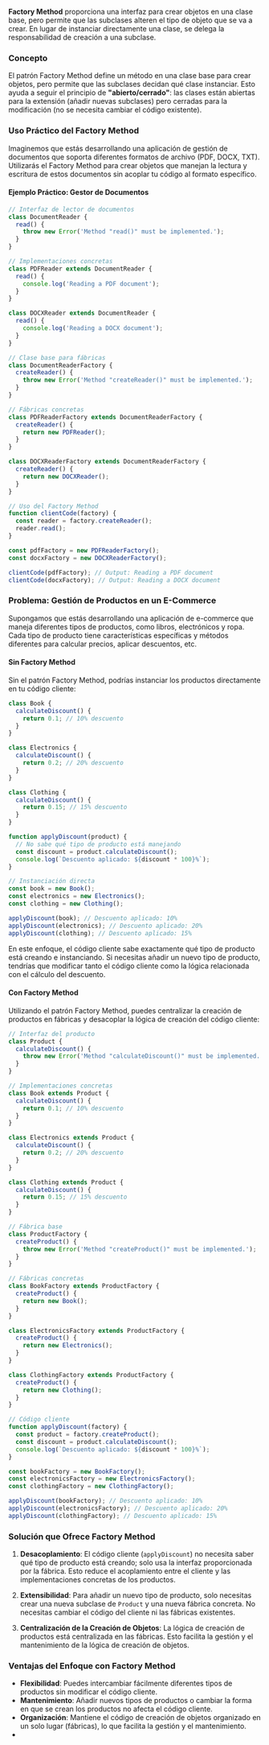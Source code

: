 **Factory Method** proporciona una interfaz para crear objetos en una clase base, pero permite que las subclases alteren el tipo de objeto que se va a crear. 
En lugar de instanciar directamente una clase, se delega la responsabilidad de creación a una subclase.

<!-- 
Soluciona el problema de la creación de objetos sin acoplar el código cliente a las clases concretas. Esto es particularmente útil cuando:
- El código cliente no debe saber las clases concretas que se están instanciando.
- Se necesitan diferentes implementaciones de una interfaz o clase base y se desea intercambiarlas fácilmente.
- Se requiere que el código cliente sea flexible para manejar nuevas variantes de productos sin cambios significativos -->

### Concepto

El patrón Factory Method define un método en una clase base para crear objetos, pero permite que las subclases decidan qué clase instanciar. Esto ayuda a seguir el principio de **"abierto/cerrado"**: las clases están abiertas para la extensión (añadir nuevas subclases) pero cerradas para la modificación (no se necesita cambiar el código existente).

### Uso Práctico del Factory Method

Imaginemos que estás desarrollando una aplicación de gestión de documentos que soporta diferentes formatos de archivo (PDF, DOCX, TXT). Utilizarás el Factory Method para crear objetos que manejan la lectura y escritura de estos documentos sin acoplar tu código al formato específico.

#### Ejemplo Práctico: Gestor de Documentos

```javascript
// Interfaz de lector de documentos
class DocumentReader {
  read() {
    throw new Error('Method "read()" must be implemented.');
  }
}

// Implementaciones concretas
class PDFReader extends DocumentReader {
  read() {
    console.log('Reading a PDF document');
  }
}

class DOCXReader extends DocumentReader {
  read() {
    console.log('Reading a DOCX document');
  }
}

// Clase base para fábricas
class DocumentReaderFactory {
  createReader() {
    throw new Error('Method "createReader()" must be implemented.');
  }
}

// Fábricas concretas
class PDFReaderFactory extends DocumentReaderFactory {
  createReader() {
    return new PDFReader();
  }
}

class DOCXReaderFactory extends DocumentReaderFactory {
  createReader() {
    return new DOCXReader();
  }
}

// Uso del Factory Method
function clientCode(factory) {
  const reader = factory.createReader();
  reader.read();
}

const pdfFactory = new PDFReaderFactory();
const docxFactory = new DOCXReaderFactory();

clientCode(pdfFactory); // Output: Reading a PDF document
clientCode(docxFactory); // Output: Reading a DOCX document
```


### Problema: Gestión de Productos en un E-Commerce

Supongamos que estás desarrollando una aplicación de e-commerce que maneja diferentes tipos de productos, como libros, electrónicos y ropa. Cada tipo de producto tiene características específicas y métodos diferentes para calcular precios, aplicar descuentos, etc.

#### Sin Factory Method

Sin el patrón Factory Method, podrías instanciar los productos directamente en tu código cliente:

```javascript
class Book {
  calculateDiscount() {
    return 0.1; // 10% descuento
  }
}

class Electronics {
  calculateDiscount() {
    return 0.2; // 20% descuento
  }
}

class Clothing {
  calculateDiscount() {
    return 0.15; // 15% descuento
  }
}

function applyDiscount(product) {
  // No sabe qué tipo de producto está manejando
  const discount = product.calculateDiscount();
  console.log(`Descuento aplicado: ${discount * 100}%`);
}

// Instanciación directa
const book = new Book();
const electronics = new Electronics();
const clothing = new Clothing();

applyDiscount(book); // Descuento aplicado: 10%
applyDiscount(electronics); // Descuento aplicado: 20%
applyDiscount(clothing); // Descuento aplicado: 15%
```

En este enfoque, el código cliente sabe exactamente qué tipo de producto está creando e instanciando. Si necesitas añadir un nuevo tipo de producto, tendrías que modificar tanto el código cliente como la lógica relacionada con el cálculo del descuento.

#### Con Factory Method

Utilizando el patrón Factory Method, puedes centralizar la creación de productos en fábricas y desacoplar la lógica de creación del código cliente:

```javascript
// Interfaz del producto
class Product {
  calculateDiscount() {
    throw new Error('Method "calculateDiscount()" must be implemented.');
  }
}

// Implementaciones concretas
class Book extends Product {
  calculateDiscount() {
    return 0.1; // 10% descuento
  }
}

class Electronics extends Product {
  calculateDiscount() {
    return 0.2; // 20% descuento
  }
}

class Clothing extends Product {
  calculateDiscount() {
    return 0.15; // 15% descuento
  }
}

// Fábrica base
class ProductFactory {
  createProduct() {
    throw new Error('Method "createProduct()" must be implemented.');
  }
}

// Fábricas concretas
class BookFactory extends ProductFactory {
  createProduct() {
    return new Book();
  }
}

class ElectronicsFactory extends ProductFactory {
  createProduct() {
    return new Electronics();
  }
}

class ClothingFactory extends ProductFactory {
  createProduct() {
    return new Clothing();
  }
}

// Código cliente
function applyDiscount(factory) {
  const product = factory.createProduct();
  const discount = product.calculateDiscount();
  console.log(`Descuento aplicado: ${discount * 100}%`);
}

const bookFactory = new BookFactory();
const electronicsFactory = new ElectronicsFactory();
const clothingFactory = new ClothingFactory();

applyDiscount(bookFactory); // Descuento aplicado: 10%
applyDiscount(electronicsFactory); // Descuento aplicado: 20%
applyDiscount(clothingFactory); // Descuento aplicado: 15%
```

### Solución que Ofrece Factory Method

1. **Desacoplamiento**: El código cliente (`applyDiscount`) no necesita saber qué tipo de producto está creando; solo usa la interfaz proporcionada por la fábrica. Esto reduce el acoplamiento entre el cliente y las implementaciones concretas de los productos.
  
2. **Extensibilidad**: Para añadir un nuevo tipo de producto, solo necesitas crear una nueva subclase de `Product` y una nueva fábrica concreta. No necesitas cambiar el código del cliente ni las fábricas existentes.
  
3. **Centralización de la Creación de Objetos**: La lógica de creación de productos está centralizada en las fábricas. Esto facilita la gestión y el mantenimiento de la lógica de creación de objetos.

### Ventajas del Enfoque con Factory Method

- **Flexibilidad**: Puedes intercambiar fácilmente diferentes tipos de productos sin modificar el código cliente.
- **Mantenimiento**: Añadir nuevos tipos de productos o cambiar la forma en que se crean los productos no afecta el código cliente.
- **Organización**: Mantiene el código de creación de objetos organizado en un solo lugar (fábricas), lo que facilita la gestión y el mantenimiento.
- 